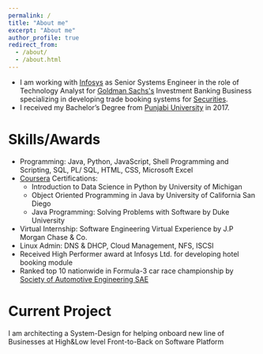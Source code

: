 ```yaml
---
permalink: /
title: "About me"
excerpt: "About me"
author_profile: true
redirect_from: 
  - /about/
  - /about.html
---
```


* I am working with [Infosys](https://www.infosys.com/) as Senior Systems Engineer in the role of Technology Analyst for [Goldman Sachs's](https://www.goldmansachs.com/index.html) Investment Banking Business specializing in developing trade booking systems for [Securities](https://www.goldmansachs.com/what-we-do/global-markets/index.html).
* I received my Bachelor’s Degree from [Punjabi University](http://www.punjabiuniversity.ac.in) in 2017.


# Skills/Awards

* Programming: Java, Python, JavaScript, Shell Programming and Scripting, SQL, PL/ SQL,
HTML, CSS, Microsoft Excel
* [Coursera](https://www.coursera.org/user/5f986e4bd78cc280d4d6ee5e9e33005c) Certifications: 
  * Introduction to Data Science in Python by University of Michigan
  * Object Oriented Programming in Java by University of California San Diego
  * Java Programming: Solving Problems with Software by Duke University
* Virtual Internship: Software Engineering Virtual Experience by J.P Morgan Chase & Co.
* Linux Admin: DNS & DHCP, Cloud Management, NFS, ISCSI
* Received High Performer award at Infosys Ltd. for developing hotel booking module
* Ranked top 10 nationwide in Formula-3 car race championship by [Society of Automotive
Engineering SAE](https://www.saeindia.org/)

# Current Project
I am architecting a System-Design for helping onboard new line of Businesses at High&Low level Front-to-Back on Software Platform
